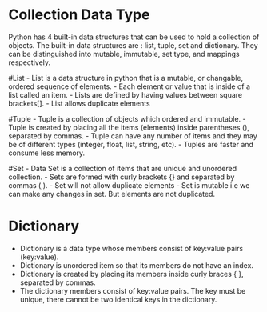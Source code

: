 # Collection Data Type

Python has 4 built-in data structures that can be used to hold a collection of objects. The built-in data structures are : list, tuple, set and dictionary. They can be distinguished into mutable, immutable, set type, and mappings respectively.

#List 
    - List is a data structure in python that is a mutable, or changable, ordered sequence of elements.
    - Each element or value that is inside of a list called an item.
    - Lists are defined by having values between square brackets[].
    - List allows duplicate elements

#Tuple
    - Tuple is a collection of objects which ordered and immutable.
    - Tuple is created by placing all the items (elements) inside parentheses (), separated by commas.
    - Tuple can have any number of items and they may be of different types (integer, float, list, string, etc).
    - Tuples are faster and consume less memory. 
    
#Set
    - Data Set is a collection of items that are unique and unordered collection. 
    - Sets are formed with curly brackets {} and separated by commas (,).
    - Set will not allow duplicate elements
    - Set is mutable i.e we can make any changes in set. But elements are not duplicated.
    
# Dictionary
   - Dictionary is a data type whose members consist of key:value pairs (key:value). 
   - Dictionary is unordered item so that its members do not have an index.
   - Dictionary is created by placing its members inside curly braces { }, separated by commas.
   - The dictionary members consist of key:value pairs. The key must be unique, there cannot be two identical keys in the dictionary.
